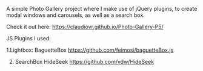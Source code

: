 A simple Photo Gallery project where I make use of jQuery plugins, to create modal windows and carousels, as well as a search box. 


Check it out here: https://claudiovr.github.io/Photo-Gallery-P5/




JS Plugins I used: 

1.Lightbox:
		BaguetteBox
			https://github.com/feimosi/baguetteBox.js
			
2. SearchBox
		HideSeek
			https://github.com/vdw/HideSeek
		
		
